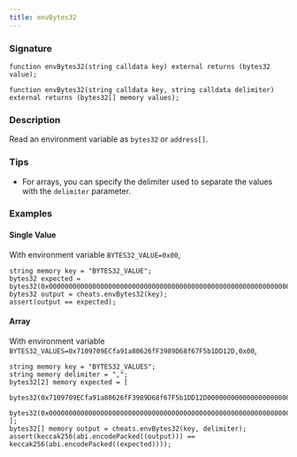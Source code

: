 ```yaml
---
title: envBytes32
---
```


### Signature

```solidity
function envBytes32(string calldata key) external returns (bytes32 value);
```

```solidity
function envBytes32(string calldata key, string calldata delimiter) external returns (bytes32[] memory values);
```

### Description

Read an environment variable as `bytes32` or `address[]`.

### Tips

- For arrays, you can specify the delimiter used to separate the values with the `delimiter` parameter.

### Examples

#### Single Value

With environment variable `BYTES32_VALUE=0x00`,

```solidity
string memory key = "BYTES32_VALUE";
bytes32 expected = bytes32(0x0000000000000000000000000000000000000000000000000000000000000000);
bytes32 output = cheats.envBytes32(key);
assert(output == expected);
```

#### Array

With environment variable `BYTES32_VALUES=0x7109709ECfa91a80626fF3989D68f67F5b1DD12D,0x00`,

```solidity
string memory key = "BYTES32_VALUES";
string memory delimiter = ",";
bytes32[2] memory expected = [
    bytes32(0x7109709ECfa91a80626fF3989D68f67F5b1DD12D000000000000000000000000),
    bytes32(0x0000000000000000000000000000000000000000000000000000000000000000)
];
bytes32[] memory output = cheats.envBytes32(key, delimiter);
assert(keccak256(abi.encodePacked((output))) == keccak256(abi.encodePacked((expected))));
```

